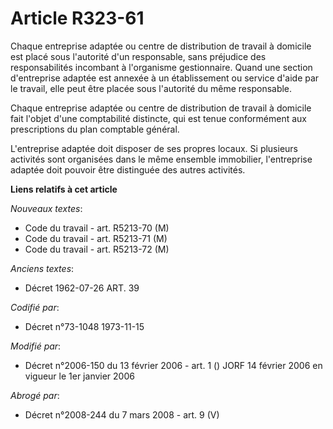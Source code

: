 # Article R323-61

Chaque entreprise adaptée ou centre de distribution de travail à domicile est placé sous l'autorité d'un responsable, sans
préjudice des responsabilités incombant à l'organisme gestionnaire. Quand une section d'entreprise adaptée est annexée à un
établissement ou service d'aide par le travail, elle peut être placée sous l'autorité du même responsable.

Chaque entreprise adaptée ou centre de distribution de travail à domicile fait l'objet d'une comptabilité distincte, qui est
tenue conformément aux prescriptions du plan comptable général.

L'entreprise adaptée doit disposer de ses propres locaux. Si plusieurs activités sont organisées dans le même ensemble
immobilier, l'entreprise adaptée doit pouvoir être distinguée des autres activités.

**Liens relatifs à cet article**

_Nouveaux textes_:

  - Code du travail - art. R5213-70 (M)
  - Code du travail - art. R5213-71 (M)
  - Code du travail - art. R5213-72 (M)

_Anciens textes_:

  - Décret  1962-07-26 ART. 39

_Codifié par_:

  - Décret n°73-1048 1973-11-15

_Modifié par_:

  - Décret n°2006-150 du 13 février 2006 - art. 1 () JORF 14 février 2006 en vigueur le 1er janvier 2006

_Abrogé par_:

  - Décret n°2008-244 du 7 mars 2008 - art. 9 (V)
